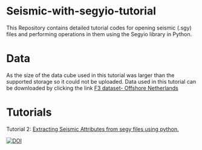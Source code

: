 # Seismic-with-segyio-tutorial
This Repository contains detailed tutorial codes for opening seismic (.sgy) files and performing operations in them using the Segyio library in Python.
# Data
As the size of the data cube used in this tutorial was larger than the supported storage so it could not be uploaded.
Data used in this tutorial can be downloaded by clicking the link [F3 dataset- Offshore Netherlands](https://terranubis.com/datainfo/F3-Demo-2020)

# Tutorials
Tutorial 2: [Extracting Seismic Attributes from segy files using python.](https://github.com/Arnab14999/Seismic-with-segyio-tutorial/blob/main/Tutorials/Tutorial%202%20-%20Calculation%20of%20Seismic%20Attributes.ipynb)

[![DOI](https://zenodo.org/badge/DOI/10.5281/zenodo.8132632.svg)](https://doi.org/10.5281/zenodo.8132632)


